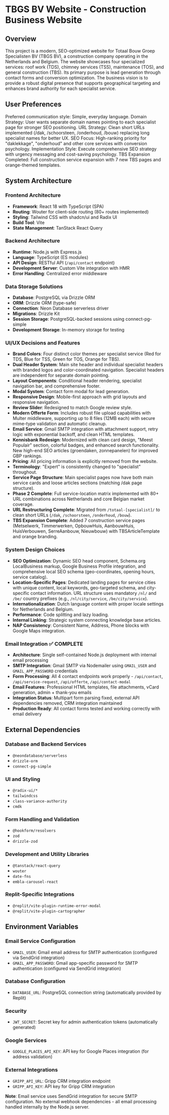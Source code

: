 # TBGS BV Website - Construction Business Website

## Overview

This project is a modern, SEO-optimized website for Totaal Bouw Groep Specialisten BV (TBGS BV), a construction company operating in the Netherlands and Belgium. The website showcases four specialized services: roof work (TDS), chimney services (TSS), maintenance (TOS), and general construction (TBS). Its primary purpose is lead generation through contact forms and conversion optimization. The business vision is to provide a robust digital presence that supports geographical targeting and enhances brand authority for each specialist service.

## User Preferences

Preferred communication style: Simple, everyday language.
Domain Strategy: User wants separate domain names pointing to each specialist page for stronger SEO positioning.
URL Strategy: Clean short URLs implemented (/dak, /schoorsteen, /onderhoud, /bouw) replacing long specialist names for better UX.
SEO Focus: High-ranking priority for "daklekkage", "onderhoud" and other core services with conversion psychology.
Implementation Style: Execute comprehensive SEO strategy with urgency messaging and cost-saving psychology.
TBS Expansion Completed: Full construction service expansion with 7 new TBS pages and orange-themed templates.

## System Architecture

### Frontend Architecture  
- **Framework**: React 18 with TypeScript (SPA)
- **Routing**: Wouter for client-side routing (80+ routes implemented)
- **Styling**: Tailwind CSS with shadcn/ui and Radix UI
- **Build Tool**: Vite
- **State Management**: TanStack React Query

### Backend Architecture
- **Runtime**: Node.js with Express.js
- **Language**: TypeScript (ES modules)
- **API Design**: RESTful API (`/api/contact` endpoint)
- **Development Server**: Custom Vite integration with HMR
- **Error Handling**: Centralized error middleware

### Data Storage Solutions
- **Database**: PostgreSQL via Drizzle ORM
- **ORM**: Drizzle ORM (type-safe)
- **Connection**: Neon Database serverless driver
- **Migrations**: Drizzle Kit
- **Session Storage**: PostgreSQL-backed sessions using connect-pg-simple
- **Development Storage**: In-memory storage for testing

### UI/UX Decisions and Features
- **Brand Colors**: Four distinct color themes per specialist service (Red for TDS, Blue for TSS, Green for TOS, Orange for TBS).
- **Dual Header System**: Main site header and individual specialist headers with branded logos and color-coordinated navigation. Specialist headers are independent for separate domain pointing.
- **Layout Components**: Conditional header rendering, specialist navigation bar, and comprehensive footer.
- **Modal System**: Contact form modal for lead generation.
- **Responsive Design**: Mobile-first approach with grid layouts and responsive navigation.
- **Review Slider**: Redesigned to match Google review style.
- **Modern Offerte Form**: Includes robust file upload capabilities with Multer middleware, supporting up to 8 files (12MB each) with secure mime-type validation and automatic cleanup.
- **Email Service**: Gmail SMTP integration with attachment support, retry logic with exponential backoff, and clean HTML templates.
- **Kennisbank Redesign**: Modernized with clean card design, "Meest Populair" section, colorful badges, and enhanced search functionality. New high-end SEO articles (groendaken, zonnepanelen) for improved GBP rankings.
- **Pricing**: All pricing information is explicitly removed from the website.
- **Terminology**: "Expert" is consistently changed to "specialist" throughout.
- **Service Page Structure**: Main specialist pages now have both main service cards and loose articles sections (matching /dak page structure).
- **Phase 2 Complete**: Full service-location matrix implemented with 80+ URL combinations across Netherlands and core Belgian market coverage.
- **URL Restructuring Complete**: Migrated from `/totaal-[specialist]/` to clean short URLs (`/dak`, `/schoorsteen`, `/onderhoud`, `/bouw`).
- **TBS Expansion Complete**: Added 7 construction service pages (Metselwerk, Timmerwerken, OpbouwHuis, AanbouwHuis, HuisVerbouwen, SerreAanbouw, Nieuwbouw) with TBSArticleTemplate and orange branding.

### System Design Choices
- **SEO Optimization**: Dynamic SEO head component, Schema.org LocalBusiness markup, Google Business Profile integration, and comprehensive local SEO schema (geo-coordinates, opening hours, service catalog).
- **Location-Specific Pages**: Dedicated landing pages for service cities with unique content, local keywords, geo-targeted schema, and city-specific contact information. URL structure uses mandatory `/nl/` and `/be/` country prefixes (e.g., `/nl/city/service`, `/be/city/service`).
- **Internationalization**: Dutch language content with proper locale settings for Netherlands and Belgium.
- **Performance**: Code splitting and lazy loading.
- **Internal Linking**: Strategic system connecting knowledge base articles.
- **NAP Consistency**: Consistent Name, Address, Phone blocks with Google Maps integration.

### Email Integration ✅ **COMPLETE**
- **Architecture**: Single self-contained Node.js deployment with internal email processing
- **SMTP Integration**: Gmail SMTP via Nodemailer using `GMAIL_USER` and `GMAIL_APP_PASSWORD` credentials  
- **Form Processing**: All 4 contact endpoints work properly - `/api/contact`, `/api/service-request`, `/api/offerte`, `/api/contact-modal`
- **Email Features**: Professional HTML templates, file attachments, vCard generation, admin + thank-you emails
- **Integration Status**: Multipart form parsing fixed, external API dependencies removed, CRM integration maintained
- **Production Ready**: All contact forms tested and working correctly with email delivery

## External Dependencies

### Database and Backend Services
- `@neondatabase/serverless`
- `drizzle-orm`
- `connect-pg-simple`

### UI and Styling
- `@radix-ui/*`
- `tailwindcss`
- `class-variance-authority`
- `cmdk`

### Form Handling and Validation
- `@hookform/resolvers`
- `zod`
- `drizzle-zod`

### Development and Utility Libraries
- `@tanstack/react-query`
- `wouter`
- `date-fns`
- `embla-carousel-react`

### Replit-Specific Integrations
- `@replit/vite-plugin-runtime-error-modal`
- `@replit/vite-plugin-cartographer`

## Environment Variables

### Email Service Configuration
- `GMAIL_USER`: Gmail email address for SMTP authentication (configured via SendGrid integration)
- `GMAIL_APP_PASSWORD`: Gmail app-specific password for SMTP authentication (configured via SendGrid integration)

### Database Configuration
- `DATABASE_URL`: PostgreSQL connection string (automatically provided by Replit)

### Security
- `JWT_SECRET`: Secret key for admin authentication tokens (automatically generated)

### Google Services
- `GOOGLE_PLACES_API_KEY`: API key for Google Places integration (for address validation)

### External Integrations
- `GRIPP_API_URL`: Gripp CRM integration endpoint
- `GRIPP_API_KEY`: API key for Gripp CRM integration

**Note**: Email service uses SendGrid integration for secure SMTP configuration. No external webhook dependencies - all email processing handled internally by the Node.js server.
